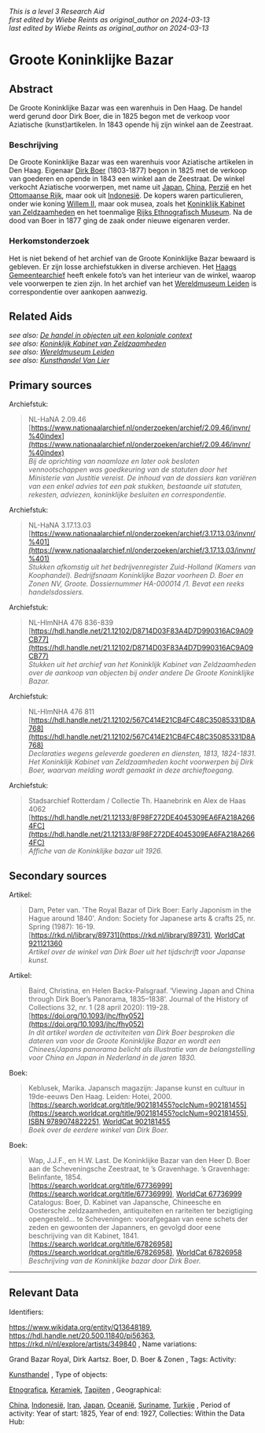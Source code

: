 _This is a level 3 Research Aid_  
_first edited by Wiebe Reints as original_author on 2024-03-13_  
_last edited by Wiebe Reints as original_author on 2024-03-13_


# Groote Koninklijke Bazar


## Abstract

De Groote Koninklijke Bazar was een warenhuis in Den Haag. De handel werd gerund door Dirk Boer, die in 1825 begon met de verkoop voor Aziatische (kunst)artikelen. In 1843 opende hij zijn winkel aan de Zeestraat.

### Beschrijving

De Groote Koninklijke Bazar was een warenhuis voor Aziatische artikelen in Den Haag. Eigenaar [Dirk Boer](https://rkd.nl/artists/349840) (1803-1877) begon in 1825 met de verkoop van goederen en opende in 1843 een winkel aan de Zeestraat. De winkel verkocht Aziatische voorwerpen, met name uit [Japan](https://sws.geonames.org/1861060), [China](https://sws.geonames.org/1814991), [Perzië](https://hdl.handle.net/20.500.11840/termmaster8272) en het [Ottomaanse Rijk](http://www.wikidata.org/entity/Q12560), maar ook uit [Indonesië](https://sws.geonames.org/1643084). De kopers waren particulieren, onder wie koning [Willem II](https://www.wikidata.org/entity/Q154287), maar ook musea, zoals het [Koninklijk Kabinet van Zeldzaamheden](https://app.colonialcollections.nl/nl/research-aids/https%3A%2F%2Fn2t%252Enet%2Fark%3A%2F27023%2Fcc7609accb9857dc8ca777ff1d6d4af1) en het toenmalige [Rijks Ethnografisch Museum](https://app.colonialcollections.nl/nl/research-aids/https%3A%2F%2Fn2t%252Enet%2Fark%3A%2F27023%2F77c1a0cf982b33b9e88073c4a704049b). Na de dood van Boer in 1877 ging de zaak onder nieuwe eigenaren verder.
  
### Herkomstonderzoek

Het is niet bekend of het archief van de Groote Koninklijke Bazar bewaard is gebleven. Er zijn losse archiefstukken in diverse archieven. Het [Haags Gemeentearchief](https://haagsgemeentearchief.nl/beeld-en-geluid/beeldcollectie?mivast=59&mizig=493&miadt=59&miview=gal1&milang=nl&mid=1&mizk_alle=Grand+Bazar+Royal) heeft enkele foto’s van het interieur van de winkel, waarop vele voorwerpen te zien zijn. In het archief van het [Wereldmuseum Leiden](https://app.colonialcollections.nl/nl/research-aids/https%3A%2F%2Fn2t%252Enet%2Fark%3A%2F27023%2F77c1a0cf982b33b9e88073c4a704049b) is correspondentie over aankopen aanwezig.


## Related Aids

_see also: [De handel in objecten uit een koloniale context](niveau2/Dutch/Handel_20240326.yml)_  
_see also: [Koninklijk Kabinet van Zeldzaamheden](niveau3/Dutch/KKZ_20240313.yml)_  
_see also: [Wereldmuseum Leiden](niveau3/Dutch/WMLeiden_20240327.yml)_  
_see also: [Kunsthandel Van Lier](niveau3/Dutch/KunsthandelVanLier_20240313.yml)_  

## Primary sources

Archiefstuk:
  > NL-HaNA 2.09.46  
> [https://www.nationaalarchief.nl/onderzoeken/archief/2.09.46/invnr/%40index](https://www.nationaalarchief.nl/onderzoeken/archief/2.09.46/invnr/%40index)  
> _Bij de oprichting van naamloze en later ook besloten vennootschappen was goedkeuring van de statuten door het Ministerie van Justitie vereist. De inhoud van de dossiers kan variëren van een enkel advies tot een pak stukken, bestaande uit statuten, rekesten, adviezen, koninklijke besluiten en correspondentie._  

Archiefstuk:
  > NL-HaNA 3.17.13.03  
> [https://www.nationaalarchief.nl/onderzoeken/archief/3.17.13.03/invnr/%401](https://www.nationaalarchief.nl/onderzoeken/archief/3.17.13.03/invnr/%401)  
> _Stukken afkomstig uit het bedrijvenregister Zuid-Holland (Kamers van Koophandel). Bedrijfsnaam Koninklijke Bazar voorheen D. Boer en Zonen NV, Groote. Dossiernummer HA-000014 /1. Bevat een reeks handelsdossiers._  

Archiefstuk:
  > NL-HlmNHA 476 836-839  
> [https://hdl.handle.net/21.12102/D8714D03F83A4D7D990316AC9A09CB77](https://hdl.handle.net/21.12102/D8714D03F83A4D7D990316AC9A09CB77)  
> _Stukken uit het archief van het Koninklijk Kabinet van Zeldzaamheden over de aankoop van objecten bij onder andere De Groote Koninklijke Bazar._  

Archiefstuk:
  > NL-HlmNHA 476 811  
> [https://hdl.handle.net/21.12102/567C414E21CB4FC48C35085331D8A768](https://hdl.handle.net/21.12102/567C414E21CB4FC48C35085331D8A768)  
> _Declaraties wegens geleverde goederen en diensten, 1813, 1824-1831. Het Koninklijk Kabinet van Zeldzaamheden kocht voorwerpen bij Dirk Boer, waarvan melding wordt gemaakt in deze archieftoegang._  

Archiefstuk:
  > Stadsarchief Rotterdam / Collectie Th. Haanebrink en Alex de Haas 4062  
> [https://hdl.handle.net/21.12133/8F98F272DE4045309EA6FA218A2664FC](https://hdl.handle.net/21.12133/8F98F272DE4045309EA6FA218A2664FC)  
> _Affiche van de Koninklijke bazar uit 1926._  

## Secondary sources

Artikel:
  > Dam, Peter van. 'The Royal Bazar of Dirk Boer: Early Japonism in the Hague around 1840'. Andon: Society for Japanese arts & crafts 25, nr. Spring (1987): 16-19.  
> [https://rkd.nl/library/89731](https://rkd.nl/library/89731), [WorldCat 921121360](https://search.worldcat.org/title/921121360)  
> _Artikel over de winkel van Dirk Boer uit het tijdschrift voor Japanse kunst._  

Artikel:
  > Baird, Christina, en Helen Backx-Palsgraaf. ‘Viewing Japan and China through Dirk Boer’s Panorama, 1835–1838’. Journal of the History of Collections 32, nr. 1 (28 april 2020): 119-28.  
> [https://doi.org/10.1093/jhc/fhy052](https://doi.org/10.1093/jhc/fhy052)  
> _In dit artikel worden de activiteiten van Dirk Boer besproken die dateren van voor de Groote Koninklijke Bazar en wordt een Chinees/Japans panorama belicht als illustratie van de belangstelling voor China en Japan in Nederland in de jaren 1830._  

Boek:
  > Keblusek, Marika. Japansch magazijn: Japanse kunst en cultuur in 19de-eeuws Den Haag. Leiden: Hotei, 2000.  
> [https://search.worldcat.org/title/902181455?oclcNum=902181455](https://search.worldcat.org/title/902181455?oclcNum=902181455), [ISBN 9789074822251](https://isbnsearch.org/isbn/9789074822251), [WorldCat 902181455](https://search.worldcat.org/title/902181455)  
> _Boek over de eerdere winkel van Dirk Boer._  

Boek:
  > Wap, J.J.F., en H.W. Last. De Koninklijke Bazar van den Heer D. Boer aan de Scheveningsche Zeestraat, te ’s Gravenhage. ’s Gravenhage: Belinfante, 1854.  
> [https://search.worldcat.org/title/67736999](https://search.worldcat.org/title/67736999), [WorldCat 67736999](https://search.worldcat.org/title/67736999)  
Catalogus:
  > Boer, D. Kabinet van Japansche, Chineesche en Oostersche zeldzaamheden, antiquiteiten en rariteiten ter bezigtiging opengesteld... te Scheveningen: voorafgegaan van eene schets der zeden en gewoonten der Japanners, en gevolgd door eene beschrijving van dit Kabinet, 1841.  
> [https://search.worldcat.org/title/67826958](https://search.worldcat.org/title/67826958), [WorldCat 67826958](https://search.worldcat.org/title/67826958)  
> _Beschrijving van de Koninklijke bazar door Dirk Boer._  



---
## Relevant Data 
Identifiers:
  
https://www.wikidata.org/entity/Q13648189, https://hdl.handle.net/20.500.11840/pi56363, https://rkd.nl/nl/explore/artists/349840
,
  Name variations:
  
Grand Bazar Royal, Dirk Aartsz. Boer, D. Boer & Zonen
,
  Tags:
  Activity:
  
[Kunsthandel](https://data.cultureelerfgoed.nl/term/id/cht/894a3834-2f95-4ed5-bf11-3f4170801bbf)
,
  Type of objects:
  
[Etnografica](http://vocab.getty.edu/aat/300234108), [Keramiek](http://vocab.getty.edu/aat/300151343), [Tapijten](https://thesaurus.cultureelerfgoed.nl/concept/cht:0e27175e-cf3a-40cd-9c33-55d9127fa6fd)
,
  Geographical:
  
[China](https://sws.geonames.org/1814991/), [Indonesië](https://sws.geonames.org/1643084/), [Iran](https://sws.geonames.org/130758/), [Japan](https://sws.geonames.org/1861060/), [Oceanië](https://sws.geonames.org/6255151/), [Suriname](https://sws.geonames.org/3382998/), [Turkije](https://sws.geonames.org/298795/)
,
  Period of activity:
  Year of start:
  1825,
  Year of end:
  1927,
  Collecties:
  Within the Data Hub:
  


        